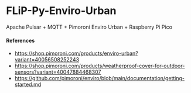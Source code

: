 # FLiP-Py-Enviro-Urban

Apache Pulsar + MQTT + Pimoroni Enviro Urban + Raspberry Pi Pico



#### References

* https://shop.pimoroni.com/products/enviro-urban?variant=40056508252243
* https://shop.pimoroni.com/products/weatherproof-cover-for-outdoor-sensors?variant=40047884468307
* https://github.com/pimoroni/enviro/blob/main/documentation/getting-started.md
